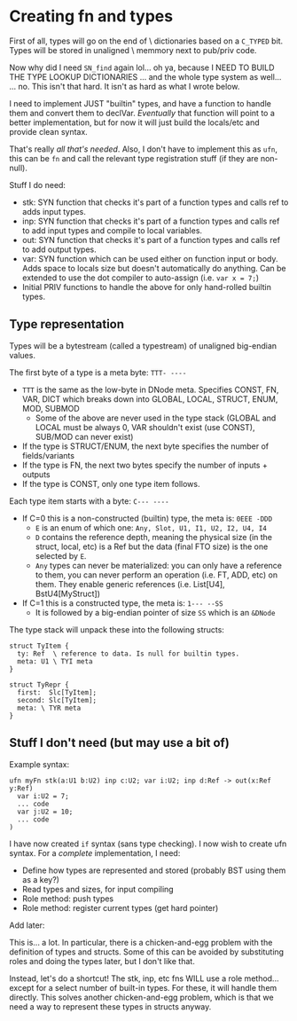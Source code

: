 # Creating fn and types

First of all, types will go on the end of \ dictionaries based on a `C_TYPED`
bit. Types will be stored in unaligned \ memmory next to pub/priv code.

Now why did I need `SN_find` again lol... oh ya, because I
NEED TO BUILD THE TYPE LOOKUP DICTIONARIES
... and the whole type system as well...
... no. This isn't that hard. It isn't as hard as what I wrote below.

I need to implement JUST "builtin" types, and have a function to handle them
and convert them to declVar. _Eventually_ that function will point to a better
implementation, but for now it will just build the locals/etc and provide
clean syntax.

That's really _all that's needed_. Also, I don't have to implement this as
`ufn`, this can be `fn` and call the relevant type registration stuff (if
they are non-null).

Stuff I do need:
- stk: SYN function that checks it's part of a function types and calls ref to
  adds input types.
- inp: SYN function that checks it's part of a function types and calls ref to
  add input types and compile to local variables.
- out: SYN function that checks it's part of a function types and calls ref to
  add output types.
- var: SYN function which can be used either on function input or body.
  Adds space to locals size but doesn't automatically do anything. Can be
  extended to use the dot compiler to auto-assign (i.e. `var x = 7;`)
- Initial PRIV functions to handle the above for only hand-rolled builtin
  types.

## Type representation
Types will be a bytestream (called a typestream) of unaligned big-endian values.

The first byte of a type is a meta byte: `TTT- ----`
- `TTT` is the same as the low-byte in DNode meta. Specifies CONST, FN, VAR, DICT
  which breaks down into GLOBAL, LOCAL, STRUCT, ENUM, MOD, SUBMOD
  - Some of the above are never used in the type stack (GLOBAL and LOCAL must
    be always 0, VAR shouldn't exist (use CONST), SUB/MOD can never exist)
- If the type is STRUCT/ENUM, the next byte specifies the number of fields/variants
- If the type is FN, the next two bytes specify the number of inputs + outputs
- If the type is CONST, only one type item follows.

Each type item starts with a byte: `C--- ----`

- If C=0 this is a non-constructed (builtin) type, the meta is: `0EEE -DDD`
  - `E` is an enum of which one: `Any, Slot, U1, I1, U2, I2, U4, I4`
  - `D` contains the reference depth, meaning the physical size (in the struct,
    local, etc) is a Ref but the data (final FTO size) is the one selected by
    `E`.
  - `Any` types can never be materialized: you can only have a reference to them,
    you can never perform an operation (i.e. FT, ADD, etc) on them. They enable
    generic references (i.e. List[U4], BstU4[MyStruct])
- If C=1 this is a constructed type, the meta is: `1--- --SS` 
  - It is followed by a big-endian pointer of size `SS` which is an `&DNode`

The type stack will unpack these into the following structs:

```
struct TyItem {
  ty: Ref  \ reference to data. Is null for builtin types.
  meta: U1 \ TYI meta
}

struct TyRepr {
  first:  Slc[TyItem];
  second: Slc[TyItem];
  meta: \ TYR meta
}
```



## Stuff I don't need (but may use a bit of)

Example syntax:

```
ufn myFn stk(a:U1 b:U2) inp c:U2; var i:U2; inp d:Ref -> out(x:Ref y:Ref)
  var i:U2 = 7;
  ... code
  var j:U2 = 10;
  ... code
)
```

I have now created `if` syntax (sans type checking). I now wish to create ufn syntax.
For a _complete_ implementation, I need:
- Define how types are represented and stored (probably BST using them as a key?)
- Read types and sizes, for input compiling
- Role method: push types
- Role method: register current types (get hard pointer)

Add later:

This is... a lot. In particular, there is a chicken-and-egg problem with the
definition of types and structs. Some of this can be avoided by substituting roles and
doing the types later, but I don't like that.

Instead, let's do a shortcut! The stk, inp, etc fns WILL use a role method... except for
a select number of built-in types. For these, it will handle them directly. This solves
another chicken-and-egg problem, which is that we need a way to represent these types
in structs anyway.

